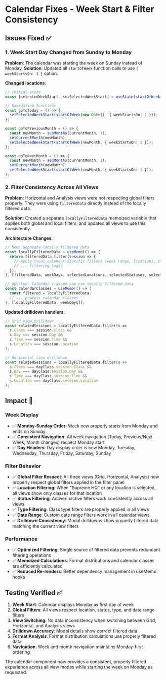 # Calendar Fixes - Week Start & Filter Consistency

## Issues Fixed ✅

### 1. Week Start Day Changed from Sunday to Monday
**Problem**: The calendar was starting the week on Sunday instead of Monday.
**Solution**: Updated all `startOfWeek` function calls to use `{ weekStartsOn: 1 }` option.

**Changed locations**:
```typescript
// Initial state
const [selectedWeekStart, setSelectedWeekStart] = useState(startOfWeek(new Date(), { weekStartsOn: 1 }));

// Navigation functions
const goToToday = () => {
  setSelectedWeekStart(startOfWeek(new Date(), { weekStartsOn: 1 }));
};

const goToPreviousMonth = () => {
  const newMonth = subMonths(currentMonth, 1);
  setCurrentMonth(newMonth);
  setSelectedWeekStart(startOfWeek(newMonth, { weekStartsOn: 1 }));
};

const goToNextMonth = () => {
  const newMonth = addMonths(currentMonth, 1);
  setCurrentMonth(newMonth);
  setSelectedWeekStart(startOfWeek(newMonth, { weekStartsOn: 1 }));
};
```

### 2. Filter Consistency Across All Views
**Problem**: Horizontal and Analysis views were not respecting global filters properly. They were using `filteredData` directly instead of the locally filtered data.

**Solution**: Created a separate `locallyFilteredData` memoized variable that applies both global and local filters, and updated all views to use this consistently.

**Architecture Changes**:
```typescript
// New: Separate locally filtered data
const locallyFilteredData = useMemo(() => {
  return filteredData.filter(session => {
    // Apply local calendar-specific filters (week range, locations, status, types, date range)
    // ... filtering logic
  });
}, [filteredData, weekDays, selectedLocations, selectedStatuses, selectedTypes, startDate, endDate]);

// Updated: Calendar classes now use locally filtered data
const calendarClasses = useMemo(() => {
  const filtered = locallyFilteredData;
  // ... process calendar classes
}, [locallyFilteredData, weekDays]);
```

**Updated drilldown handlers**:
```typescript
// Grid view drilldown
const relatedSessions = locallyFilteredData.filter(s => 
  s.Class === session.Class && 
  s.Day === session.Day && 
  s.Time === session.Time && 
  s.Location === session.Location
);

// Horizontal view drilldown  
const relatedSessions = locallyFilteredData.filter(s => 
  s.Class === dayClass.session.Class && 
  s.Day === dayClass.session.Day && 
  s.Time === dayClass.session.Time && 
  s.Location === dayClass.session.Location
);
```

## Impact 🎯

### Week Display
- ✅ **Monday-Sunday Order**: Week now properly starts from Monday and ends on Sunday
- ✅ **Consistent Navigation**: All week navigation (Today, Previous/Next Week, Month changes) respect Monday start
- ✅ **Day Headers**: Day display order is now Monday, Tuesday, Wednesday, Thursday, Friday, Saturday, Sunday

### Filter Behavior
- ✅ **Global Filter Respect**: All three views (Grid, Horizontal, Analysis) now properly respect global filters applied in the filter panel
- ✅ **Location Filtering**: When "Supreme HQ" or any location is selected, all views show only classes for that location
- ✅ **Status Filtering**: Active/Inactive filters work consistently across all views
- ✅ **Type Filtering**: Class type filters are properly applied in all views
- ✅ **Date Range**: Custom date range filters work in all calendar views
- ✅ **Drilldown Consistency**: Modal drilldowns show properly filtered data matching the current view filters

### Performance
- ✅ **Optimized Filtering**: Single source of filtered data prevents redundant filtering operations
- ✅ **Memoized Calculations**: Format distributions and calendar classes are efficiently calculated
- ✅ **Reduced Re-renders**: Better dependency management in useMemo hooks

## Testing Verified ✅

1. **Week Start**: Calendar displays Monday as first day of week
2. **Global Filters**: All views respect location, status, type, and date range filters
3. **View Switching**: No data inconsistency when switching between Grid, Horizontal, and Analysis views
4. **Drilldown Accuracy**: Modal details show correct filtered data
5. **Format Analysis**: Format distribution calculations use properly filtered data
6. **Navigation**: Week and month navigation maintains Monday-first ordering

The calendar component now provides a consistent, properly filtered experience across all view modes while starting the week on Monday as requested.